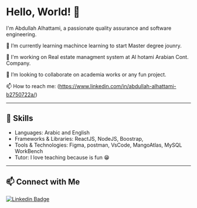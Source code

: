 # Hello, World! 👋

I'm Abdullah Alhattami, a passionate quality assurance and software engineering.

🌱 I’m currently learning machince learning to start Master degree jounry.

💼 I'm working on Real estate managment system at Al hotami Arabian Cont. Company.

👯 I’m looking to collaborate on academia works or any fun project.

📫 How to reach me: (https://www.linkedin.com/in/abdullah-alhattami-b2750722a/)

---

## 🚀 Skills

- Languages: Arabic and English 
- Frameworks & Libraries: ReactJS, NodeJS, Boostrap, 
- Tools & Technologies: Figma, postman, VsCode, MangoAtlas, MySQL WorkBench
- Tutor: I love teaching because is fun 😁

---

## 📫 Connect with Me

[![Linkedin Badge](https://img.shields.io/badge/-Abdullah_Alhattami-blue?style=flat-square&logo=Linkedin&logoColor=white&link=https://www.linkedin.com/in/Abdullah-Alhattami/)](https://www.linkedin.com/in/abdullah-alhattami-b2750722a/)



<!--
**Flame1733/Flame1733** is a ✨ _special_ ✨ repository because its `README.md` (this file) appears on your GitHub profile.

Here are some ideas to get you started:

- 🔭 I’m currently working on ...
- 🌱 I’m currently learning ...
- 👯 I’m looking to collaborate on ...
- 🤔 I’m looking for help with ...
- 💬 Ask me about ...
- 📫 How to reach me: ...
- 😄 Pronouns: ...
- ⚡ Fun fact: ...

---

## 📊 GitHub Stats

![Your GitHub stats](https://github-readme-stats.vercel.app/api?username=Flame1733&show_icons=true&theme=radical)
-->

